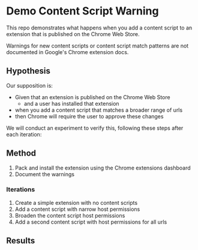 # Demo Content Script Warning

This repo demonstrates what happens when you add a content script to an extension that is published on the Chrome Web Store.

Warnings for new content scripts or content script match patterns are not documented in Google's Chrome extension docs.

## Hypothesis

Our supposition is:

- Given that an extension is published on the Chrome Web Store
  - and a user has installed that extension
- when you add a content script that matches a broader range of urls
- then Chrome will require the user to approve these changes

We will conduct an experiment to verify this, following these steps after each iteration:

## Method

1. Pack and install the extension using the Chrome extensions dashboard
2. Document the warnings

### Iterations

1. Create a simple extension with no content scripts
2. Add a content script with narrow host permissions
3. Broaden the content script host permissions
4. Add a second content script with host permissions for all urls

## Results




